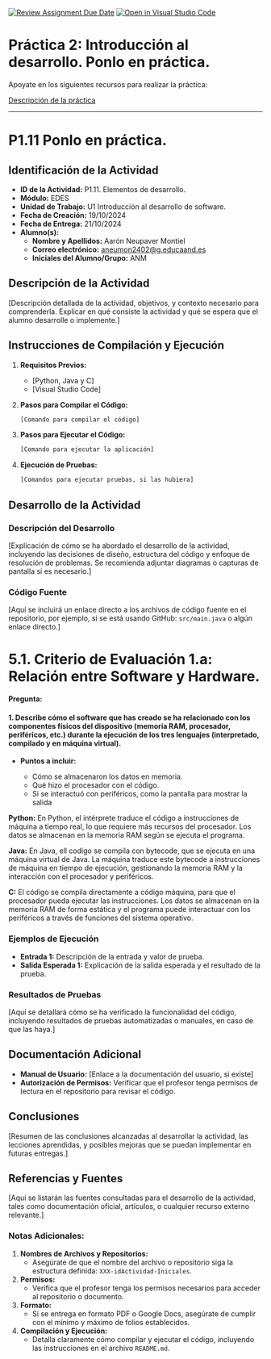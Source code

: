 [![Review Assignment Due Date](https://classroom.github.com/assets/deadline-readme-button-22041afd0340ce965d47ae6ef1cefeee28c7c493a6346c4f15d667ab976d596c.svg)](https://classroom.github.com/a/9J9TrW2r)
[![Open in Visual Studio Code](https://classroom.github.com/assets/open-in-vscode-2e0aaae1b6195c2367325f4f02e2d04e9abb55f0b24a779b69b11b9e10269abc.svg)](https://classroom.github.com/online_ide?assignment_repo_id=16677956&assignment_repo_type=AssignmentRepo)
# Práctica 2: Introducción al desarrollo. Ponlo en práctica. 

Apoyate en los siguientes recursos para realizar la práctica:

[Descripción de la práctica](https://revilofe.github.io/section3/u01/practica/EDES-U1.-Practica011/)


---

# P1.11 Ponlo en práctica.

## Identificación de la Actividad
- **ID de la Actividad:** P1.11. Elementos de desarrollo.
- **Módulo:** EDES
- **Unidad de Trabajo:** U1 Introducción al desarrollo de software.
- **Fecha de Creación:** 19/10/2024
- **Fecha de Entrega:** 21/10/2024
- **Alumno(s):** 
  - **Nombre y Apellidos:** Aarón Neupaver Montiel
  - **Correo electrónico:** aneumon2402@g.educaand.es
  - **Iniciales del Alumno/Grupo:** ANM

## Descripción de la Actividad
[Descripción detallada de la actividad, objetivos, y contexto necesario para comprenderla. Explicar en qué consiste la actividad y qué se espera que el alumno desarrolle o implemente.]

## Instrucciones de Compilación y Ejecución
1. **Requisitos Previos:**
   - [Python, Java y C]
   - [Visual Studio Code]

2. **Pasos para Compilar el Código:**
   ```bash
   [Comando para compilar el código]
   ```

3. **Pasos para Ejecutar el Código:**
   ```bash
   [Comando para ejecutar la aplicación]
   ```

4. **Ejecución de Pruebas:**
   ```bash
   [Comandos para ejecutar pruebas, si las hubiera]
   ```

## Desarrollo de la Actividad
### Descripción del Desarrollo
[Explicación de cómo se ha abordado el desarrollo de la actividad, incluyendo las decisiones de diseño, estructura del código y enfoque de resolución de problemas. Se recomienda adjuntar diagramas o capturas de pantalla si es necesario.]

### Código Fuente
[Aquí se incluirá un enlace directo a los archivos de código fuente en el repositorio, por ejemplo, si se está usando GitHub: `src/main.java` o algún enlace directo.]

# 5.1. Criterio de Evaluación 1.a: Relación entre Software y Hardware.

**Pregunta:**

#### 1. Describe cómo el software que has creado se ha relacionado con los componentes físicos del dispositivo (memoria RAM, procesador, periféricos, etc.) durante la ejecución de los tres lenguajes (interpretado, compilado y en máquina virtual).

- **Puntos a incluir:**

   - Cómo se almacenaron los datos en memoria.
   - Qué hizo el procesador con el código.
   - Si se interactuó con periféricos, como la pantalla para mostrar la salida

**Python:**
   En Python, el intérprete traduce el código a instrucciones de máquina a tiempo real, lo que requiere más recursos del procesador. Los datos se almacenan en la memoria RAM según se ejecuta el programa.

**Java:**
   En Java, ell codigo se compila con bytecode, que se ejecuta en una máquina virtual de Java. La máquina traduce este bytecode a instrucciones de máquina en tiempo de ejecución, gestionando la memoria RAM y la interacción con el procesador y periféricos.

**C:**
   El código se compila directamente a código máquina, para que el procesador pueda ejecutar las instrucciones. Los datos se almacenan en la memoria RAM de forma estática y el programa puede interactuar con los periféricos a través de funciones del sistema operativo.
   
### Ejemplos de Ejecución
- **Entrada 1:** Descripción de la entrada y valor de prueba.
- **Salida Esperada 1:** Explicación de la salida esperada y el resultado de la prueba.

### Resultados de Pruebas
[Aquí se detallará cómo se ha verificado la funcionalidad del código, incluyendo resultados de pruebas automatizadas o manuales, en caso de que las haya.]

## Documentación Adicional
- **Manual de Usuario:** [Enlace a la documentación del usuario, si existe]
- **Autorización de Permisos:** Verificar que el profesor tenga permisos de lectura en el repositorio para revisar el código.

## Conclusiones
[Resumen de las conclusiones alcanzadas al desarrollar la actividad, las lecciones aprendidas, y posibles mejoras que se puedan implementar en futuras entregas.]

## Referencias y Fuentes
[Aquí se listarán las fuentes consultadas para el desarrollo de la actividad, tales como documentación oficial, artículos, o cualquier recurso externo relevante.]

### Notas Adicionales:
1. **Nombres de Archivos y Repositorios:**
   - Asegúrate de que el nombre del archivo o repositorio siga la estructura definida: `XXX-idActividad-Iniciales`.
2. **Permisos:**
   - Verifica que el profesor tenga los permisos necesarios para acceder al repositorio o documento.
3. **Formato:**
   - Si se entrega en formato PDF o Google Docs, asegúrate de cumplir con el mínimo y máximo de folios establecidos.
4. **Compilación y Ejecución:**
   - Detalla claramente cómo compilar y ejecutar el código, incluyendo las instrucciones en el archivo `README.md`.
